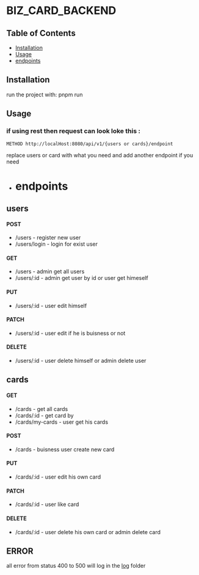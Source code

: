 # BIZ_CARD_BACKEND

## Table of Contents

-   [Installation](#installation)
-   [Usage](#usage)
-   [endpoints](#endpoints)

## Installation

run the project with: pnpm run

## Usage

### if using rest then request can look loke this :
    METHOD http://localHost:8080/api/v1/{users or cards}/endpoint
replace users or card with what you need and add another endpoint if you need 
+ # endpoints
## users
#### POST
+ /users - register new user
+ /users/login - login for exist user
#### GET
+ /users - admin get all users
+ /users/:id - admin get user by id or user get himeself
#### PUT
+ /users/:id - user edit himself
#### PATCH
+ /users/:id - user edit if he is buisness or not
#### DELETE 
+ /users/:id - user delete himself or admin delete user

## cards
#### GET
+ /cards - get all cards
+ /cards/:id - get card by
+ /cards/my-cards - user get his cards
#### POST
+ /cards - buisness user create new card
#### PUT
+ /cards/:id - user edit his own card
#### PATCH
+ /cards/:id - user like card
#### DELETE 
+ /cards/:id - user delete his own card or admin delete card

## ERROR
all error from status 400 to 500 will log in the [log](https://github.com/barakf100/BIZ_CARD_BACKEND/tree/main/src/log) folder 
